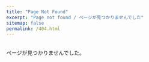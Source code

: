 ```yaml
---
title: "Page Not Found"
excerpt: "Page not found / ページが見つかりませんでした"
sitemap: false
permalink: /404.html
---
```


<br>
ページが見つかりませんでした。

